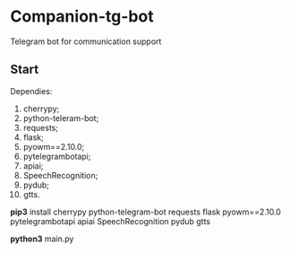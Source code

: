 # Companion-tg-bot
Telegram bot for communication support

## Start

Dependies:
1. cherrypy;
2. python-teleram-bot;
3. requests;
4. flask;
5. pyowm==2.10.0;
6. pytelegrambotapi;
7. apiai;
8. SpeechRecognition;
9. pydub;
10. gtts.

**pip3** install cherrypy python-telegram-bot requests flask pyowm==2.10.0 pytelegrambotapi apiai SpeechRecognition pydub gtts

**python3** main.py